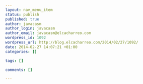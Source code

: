 ```yaml
--- 
layout: nav_menu_item
status: publish
published: true
author: javacasm
author_login: javacasm
author_email: javacasm@elcacharreo.com
wordpress_id: 1092
wordpress_url: http://blog.elcacharreo.com/2014/02/27/1092/
date: 2014-02-27 14:07:21 +01:00
categories: []

tags: []

comments: []

---
```

 
